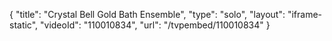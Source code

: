 {
    "title": "Crystal Bell Gold Bath Ensemble",
    "type": "solo",
    "layout": "iframe-static",
    "videoId": "110010834",
    "url": "\/tvpembed\/110010834"
}